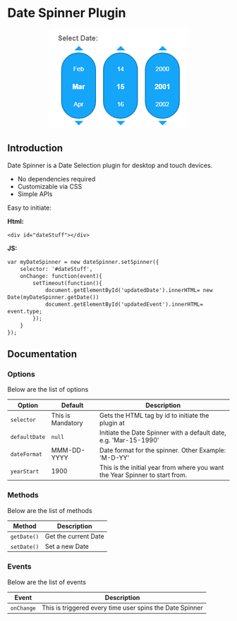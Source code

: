 # Date Spinner Plugin

<p align="center">
    <img src="sample_image.png">
</p>

## Introduction

Date Spinner is a Date Selection plugin for desktop and touch devices.

* No dependencies required
* Customizable via CSS
* Simple APIs

Easy to initiate:

**Html:**
```
<div id="dateStuff"></div>
```
**JS:**
```
var myDateSpinner = new dateSpinner.setSpinner({
    selector: '#dateStuff',
    onChange: function(event){
    	setTimeout(function(){
        	document.getElementById('updatedDate').innerHTML= new Date(myDateSpinner.getDate())
			document.getElementById('updatedEvent').innerHTML= event.type;
		});
    }
});
```


## Documentation
### Options
Below are the list of options

|Option | Default | Description|
|--- | --- | ---|
|`selector` | This is Mandatory | Gets the HTML tag by id to initiate the plugin at|
|`defaultDate` | `null` | Initiate the Date Spinner with a default date, e.g. 'Mar-15-1990'|
|`dateFormat` | MMM-DD-YYYY | Date format for the spinner. Other Example: 'M-D-YY'|
|`yearStart` | 1900 | This is the initial year from where you want the Year Spinner to start from.|

### Methods
Below are the list of methods

Method  | Description
--- | ---
`getDate()` |  Get the current Date
`setDate()` |  Set a new Date

### Events
Below are the list of events

Event  | Description
--- | ---
`onChange` | This is triggered every time user spins the Date Spinner

